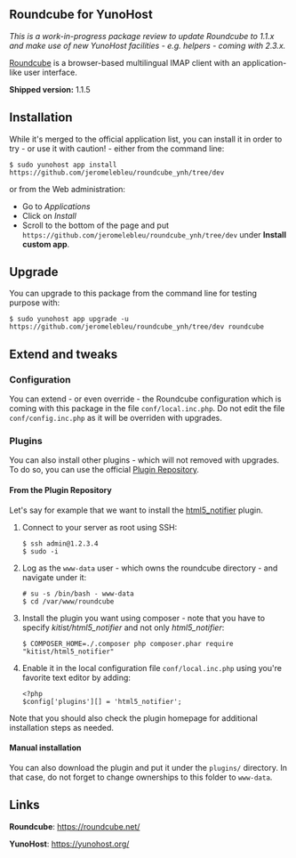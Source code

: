 Roundcube for YunoHost
----------------------

*This is a work-in-progress package review to update Roundcube to 1.1.x
and make use of new YunoHost facilities - e.g. helpers - coming with 2.3.x.*

[Roundcube](https://roundcube.net/) is a browser-based multilingual IMAP client with
an application-like user interface.

**Shipped version:** 1.1.5

## Installation

While it's merged to the official application list, you can install it in order
to try - or use it with caution! - either from the command line:

    $ sudo yunohost app install https://github.com/jeromelebleu/roundcube_ynh/tree/dev

or from the Web administration:

  * Go to *Applications*
  * Click on *Install*
  * Scroll to the bottom of the page and put `https://github.com/jeromelebleu/roundcube_ynh/tree/dev`
    under **Install custom app**.

## Upgrade

You can upgrade to this package from the command line for testing purpose with:

    $ sudo yunohost app upgrade -u https://github.com/jeromelebleu/roundcube_ynh/tree/dev roundcube

## Extend and tweaks

### Configuration

You can extend - or even override - the Roundcube configuration which is coming
with this package in the file `conf/local.inc.php`. Do not edit the file
`conf/config.inc.php` as it will be overriden with upgrades.

### Plugins

You can also install other plugins - which will not removed with upgrades. To do so,
you can use the official [Plugin Repository](https://plugins.roundcube.net/).

#### From the Plugin Repository

Let's say for example that we want to install the
[html5_notifier](https://plugins.roundcube.net/packages/kitist/html5_notifier) plugin.

1. Connect to your server as root using SSH:
   ```
   $ ssh admin@1.2.3.4
   $ sudo -i
   ```

2. Log as the `www-data` user - which owns the roundcube directory - and navigate
   under it:
   ```
   # su -s /bin/bash - www-data
   $ cd /var/www/roundcube
   ```

3. Install the plugin you want using composer - note that you have to specify
   *kitist/html5_notifier* and not only *html5_notifier*:
   ```
   $ COMPOSER_HOME=./.composer php composer.phar require "kitist/html5_notifier"
   ```

4. Enable it in the local configuration file `conf/local.inc.php` using you're
   favorite text editor by adding:
   ```
   <?php
   $config['plugins'][] = 'html5_notifier';
   ```

Note that you should also check the plugin homepage for additional installation
steps as needed.

#### Manual installation

You can also download the plugin and put it under the `plugins/` directory. In that
case, do not forget to change ownerships to this folder to `www-data`.

## Links

**Roundcube**: https://roundcube.net/

**YunoHost**: https://yunohost.org/
